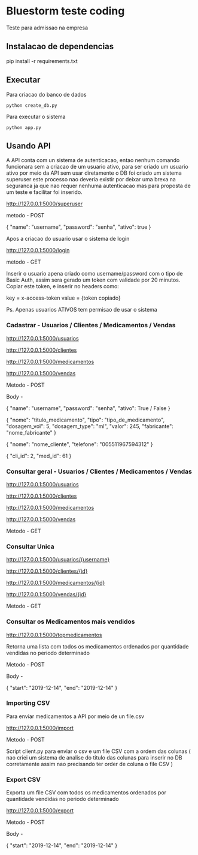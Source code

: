 # Bluestorm teste coding

Teste para admissao na empresa

## Instalacao de dependencias 

pip install -r requirements.txt


## Executar 

Para criacao do banco de dados 

	python create_db.py
	
Para executar o sistema

	python app.py

## Usando API 

A API conta com un sistema de autenticacao, entao nenhum comando funcionara sem a criacao de um usuario ativo, para ser criado um usuario ativo por meio da API sem usar diretamente o DB foi criado um sistema superuser este processo nao deveria existir por deixar uma brexa na seguranca ja que nao requer nenhuma autenticacao mas para proposta de um teste e facilitar foi inserido.

http://127.0.0.1:5000/superuser

metodo - POST

{
	"name": "username",
	"password": "senha",
	"ativo": true
}

Apos a criacao do usuario usar o sistema de login 

http://127.0.0.1:5000/login

metodo - GET

Inserir o usuario apena criado como username/password com o tipo de Basic Auth, assim sera gerado um token com validade por 20 minutos.
Copiar este token, e inserir no headers como:

key  	= x-access-token
value 	= {token copiado}

Ps. Apenas usuarios ATIVOS tem permisao de usar o sistema

### Cadastrar -  Usuarios / Clientes / Medicamentos / Vendas

http://127.0.0.1:5000/usuarios

http://127.0.0.1:5000/clientes

http://127.0.0.1:5000/medicamentos

http://127.0.0.1:5000/vendas

Metodo - POST

Body -

{
	"name": "username",
	"password": "senha",
	"ativo": True / False
}

{
	"nome": "titulo_medicamento",
	"tipo": "tipo_de_medicamento",
	"dosagem_vol": 5,
	"dosagem_type": "ml",
	"valor": 245,
	"fabricante": "nome_fabricante"
}

{
	"nome": "nome_cliente",
	"telefone": "005511967594312"
}

{
	"cli_id": 2,
	"med_id": 61
}



### Consultar geral -  Usuarios / Clientes / Medicamentos / Vendas

http://127.0.0.1:5000/usuarios

http://127.0.0.1:5000/clientes

http://127.0.0.1:5000/medicamentos

http://127.0.0.1:5000/vendas

Metodo - GET



### Consultar Unica

http://127.0.0.1:5000/usuarios/{username}

http://127.0.0.1:5000/clientes/{id}

http://127.0.0.1:5000/medicamentos/{id}

http://127.0.0.1:5000/vendas/{id}

Metodo - GET



### Consultar os Medicamentos mais vendidos 

http://127.0.0.1:5000/topmedicamentos

Retorna uma lista com todos os medicamentos ordenados por quantidade vendidas no periodo determinado 

Metodo - POST

Body -

{
	"start": "2019-12-14",
	"end": "2019-12-14"
}


### Importing CSV

Para enviar medicamentos a API por meio de un file.csv

http://127.0.0.1:5000/import

Metodo - POST

Script client.py para enviar o csv e um file CSV com a ordem das colunas ( nao criei um sistema de analise do titulo das colunas para inserir no DB corretamente assim nao precisando ter order de coluna o file CSV )


### Export CSV

Exporta um file CSV com todos os medicamentos ordenados por quantidade vendidas no periodo determinado 

http://127.0.0.1:5000/export

Metodo - POST

Body -

{
	"start": "2019-12-14",
	"end": "2019-12-14"
}

